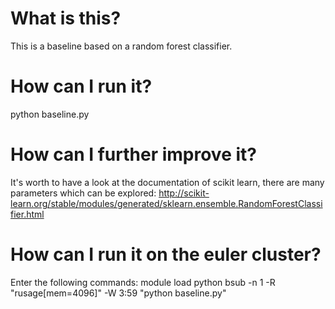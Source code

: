 # What is this?
This is a baseline based on a random forest classifier.

# How can I run it?
python baseline.py

# How can I further improve it?
It's worth to have a look at the documentation of scikit learn, there are many parameters which can be explored:
http://scikit-learn.org/stable/modules/generated/sklearn.ensemble.RandomForestClassifier.html

# How can I run it on the euler cluster?
Enter the following commands:
module load python
bsub -n 1 -R "rusage[mem=4096]" -W 3:59 "python baseline.py"


